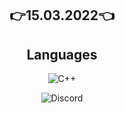 <h2 align="center">
<p align="center">
  
👉15.03.2022👈

</p>
  
<h2 align="center">Languages</h2>

<p align="center">
  <img alt="C++" src="https://img.shields.io/badge/-C++-090909?style=for-the-badge&logo=C%2b%2b&logoColor=6296CC"></a> 
</p>

<p align="center">
    <!--<a href="https://discord.com/users/705709067037048863"> -->
   <img alt="Discord" src="https://img.shields.io/badge/Discord-invalid%20user%234482-7289DA?style=for-the-badge&logo=discord&logoColor=7289DA&logoWidth=10&labelColor=000'"></a>  
  
</h2>
